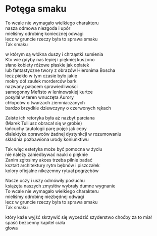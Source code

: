 # Potęga smaku  
  
To wcale nie wymagało wielkiego charakteru  
nasza odmowa niezgoda i upór  
mieliśmy odrobinę koniecznej odwagi  
lecz w gruncie rzeczy była to sprawa smaku  
Tak smaku  
  
w którym są włókna duszy i chrząstki sumienia  
Kto wie gdyby nas lepiej i piękniej kuszono  
słano kobiety różowe płaskie jak opłatek  
lub fantastyczne twory z obrazów Hieronima Boscha  
lecz piekło w tym czasie było jakie  
mokry dół zaułek morderców bark  
nazwany pałacem sprawiedliwości  
samogonny Mefisto w leninowskiej kurtce  
posyłał w teren wnuczęta Aurory  
chłopców o twarzach ziemniaczanych  
bardzo brzydkie dziewczyny o czerwonych rękach  
  
Zaiste ich retoryka była aż nazbyt parciana  
(Marek Tulliusz obracał się w grobie)  
łańcuchy tautologii parę pojęć jak cepy  
dialektyka oprawców żadnej dystynkcji w rozumowaniu  
składnia pozbawiona urody koniunktiwu  
  
Tak więc estetyka może być pomocna w życiu  
nie należy zaniedbywać nauki o pięknie  
Zanim zgłosimy akces trzeba pilnie badać  
kształt architektury rytm bębnów i piszczałek  
kolory oficjalne nikczemny rytuał pogrzebów  
  
Nasze oczy i uszy odmówiły posłuchu  
książęta naszych zmysłów wybrały dumne wygnanie  
To wcale nie wymagało wielkiego charakteru  
mieliśmy odrobinę niezbędnej odwagi  
lecz w gruncie rzeczy była to sprawa smaku  
Tak smaku  
  
który każe wyjść skrzywić się wycedzić szyderstwo choćby za to miał spaść bezcenny kapitel ciała  
głowa  

